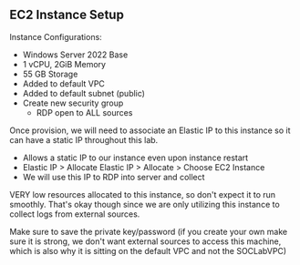 ## EC2 Instance Setup

Instance Configurations:
- Windows Server 2022 Base
- 1 vCPU, 2GiB Memory
- 55 GB Storage
- Added to default VPC 
- Added to default subnet (public)
- Create new security group
	- RDP open to ALL sources

Once provision, we will need to associate an Elastic IP to this instance so it can have a static IP throughout this lab. 
- Allows a static IP to our instance even upon instance restart
- Elastic IP > Allocate Elastic IP > Allocate > Choose EC2 Instance
- We will use this IP to RDP into server and collect 

VERY low resources allocated to this instance, so don't expect it to run smoothly. That's okay though since we are only utilizing this instance to collect logs from external sources.

Make sure to save the private key/password (if you create your own make sure it is strong, we don't want external sources to access this machine, which is also why it is sitting on the default VPC and not the SOCLabVPC)